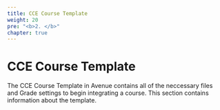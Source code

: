 ```yaml
---
title: CCE Course Template
weight: 20
pre: "<b>2. </b>"
chapter: true
---
```


# CCE Course Template

The CCE Course Template in Avenue contains all of the neccessary files and Grade settings to begin integrating a course. This section contains information about the template.

